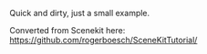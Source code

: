 Quick and dirty, just a small example.

Converted from Scenekit here: https://github.com/rogerboesch/SceneKitTutorial/
